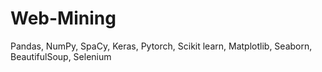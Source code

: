 # Web-Mining

Pandas, NumPy, SpaCy, Keras, Pytorch, Scikit learn, Matplotlib, Seaborn, BeautifulSoup, Selenium
